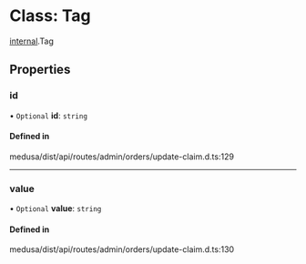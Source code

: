 # Class: Tag

[internal](../modules/internal-12.md).Tag

## Properties

### id

• `Optional` **id**: `string`

#### Defined in

medusa/dist/api/routes/admin/orders/update-claim.d.ts:129

___

### value

• `Optional` **value**: `string`

#### Defined in

medusa/dist/api/routes/admin/orders/update-claim.d.ts:130
